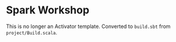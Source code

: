 # Spark Workshop #
This is no longer an Activator template. Converted to `build.sbt` from `project/Build.scala`.
